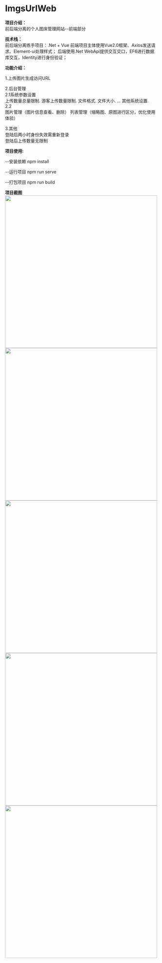 # ImgsUrlWeb

<strong>项目介绍：</strong>
<br/>
前后端分离的个人图床管理网站--前端部分
 
<strong>技术栈：</strong>
<br/>
 前后端分离练手项目：.Net + Vue
 前端项目主体使用Vue2.0框架、Axios发送请求、Element-ui处理样式；
 后端使用.Net WebApi提供交互交口，EF6进行数据库交互，Identity进行身份验证；
 
<strong>功能介绍：</strong>
 
 1.上传图片生成访问URL
 
 2.后台管理
   <br/>
   2.1系统参数设置
   <br/>
     上传数量总量限制.
     游客上传数量限制.
     文件格式.
     文件大小.
     ...
     其他系统设置.
   <br/>
   2.2
   <br/>
     图片管理（图片信息查看、删除）
     列表管理（缩略图、原图进行区分，优化使用体验）

3.其他
  <br/>
  登陆后两小时身份失效需重新登录
  <br/>
  登陆后上传数量无限制
  
  
<strong>项目使用:</strong>

  --安装依赖
  npm install

  --运行项目
  npm run serve

  --打包项目
  npm run build
  
<strong>项目截图</strong>
<br/>
<img src="http://81.68.146.67:8000/imgsUrl/eedeb3f756904eac93dcdbf43cf3604a.png" style="width:500px;"/>
<img src="http://81.68.146.67:8000/imgsUrl/381e15bfd6bc48dbba970449e196fdc1.png" style="width:500px;"/>
<img src="http://81.68.146.67:8000/imgsUrl/c2f333f77a2c4d819d608d171a8cafc4.png" style="width:500px;"/>
<img src="http://81.68.146.67:8000/imgsUrl/21a8d6ff8108405c8219e44387ed70e5.png" style="width:500px;"/>
<img src="http://81.68.146.67:8000/imgsUrl/3842cbc4ae5e4715a9e134fbec6b6f1e.png" style="width:500px;"/>
